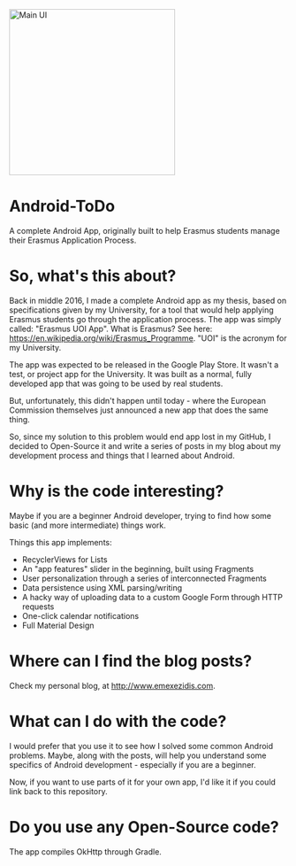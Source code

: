 <img src="http://i.imgur.com/5dftNjM.png" alt="Main UI" width="300px"/>

# Android-ToDo
A complete Android App, originally built to help Erasmus students manage their Erasmus Application Process.

# So, what's this about?
Back in middle 2016, I made a complete Android app as my thesis, based on specifications given by my University, for a tool that would help applying Erasmus students go through the application process. The app was simply called: "Erasmus UOI App". What is Erasmus? See here: https://en.wikipedia.org/wiki/Erasmus_Programme. "UOI" is the acronym for my University.

The app was expected to be released in the Google Play Store. It wasn't a test, or project app for the University. It was built as a normal, fully developed app that was going to be used by real students.

But, unfortunately, this didn't happen until today - where the European Commission themselves just announced a new app that does the same thing.

So, since my solution to this problem would end app lost in my GitHub, I decided to Open-Source it and write a series of posts in my blog about my development process and things that I learned about Android.

# Why is the code interesting?
Maybe if you are a beginner Android developer, trying to find how some basic (and more intermediate) things work.

Things this app implements:
- RecyclerViews for Lists
- An "app features" slider in the beginning, built using Fragments
- User personalization through a series of interconnected Fragments
- Data persistence using XML parsing/writing
- A hacky way of uploading data to a custom Google Form through HTTP requests
- One-click calendar notifications
- Full Material Design

# Where can I find the blog posts?
Check my personal blog, at http://www.emexezidis.com.

# What can I do with the code?
I would prefer that you use it to see how I solved some common Android problems. Maybe, along with the posts, will help you understand some specifics of Android development - especially if you are a beginner.

Now, if you want to use parts of it for your own app, I'd like it if you could link back to this repository.

# Do you use any Open-Source code?
The app compiles OkHttp through Gradle. 


